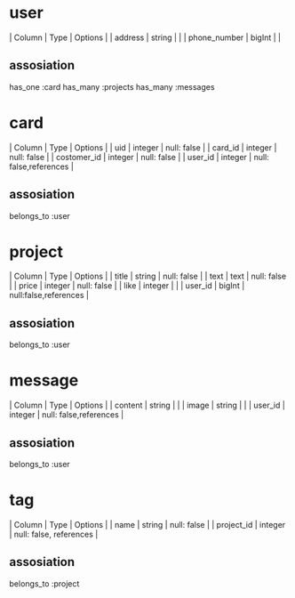 # user
| Column       | Type   | Options |
| address      | string |         |
| phone_number | bigInt |         |

## assosiation
has_one :card
has_many :projects
has_many :messages


# card
| Column      | Type    | Options                |
| uid         | integer | null: false            |
| card_id     | integer | null: false            |
| costomer_id | integer | null: false            |
| user_id     | integer | null: false,references |

## assosiation
belongs_to :user


# project
| Column  | Type    | Options               |
| title   | string  | null: false           |
| text    | text    | null: false           |
| price   | integer | null: false           |
| like    | integer |                       |
| user_id | bigInt  | null:false,references |

## assosiation
belongs_to :user


# message
| Column  | Type    | Options                |
| content | string  |                        |
| image   | string  |                        |
| user_id | integer | null: false,references |

## assosiation
belongs_to :user


# tag
| Column     | Type    | Options                 |
| name       | string  | null: false             |
| project_id | integer | null: false, references |

## assosiation
belongs_to :project